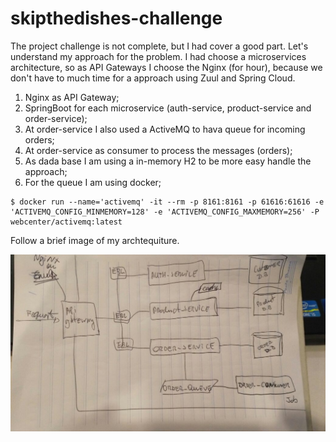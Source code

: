 # skipthedishes-challenge

The project challenge is not complete, but I had cover a good part. Let's understand my approach for the problem. I had choose a microservices architecture, so as API Gateways I choose the Nginx (for hour), because we don't have to much time for a approach using Zuul and Spring Cloud.

1. Nginx as API Gateway;
2. SpringBoot for each microservice (auth-service, product-service and order-service);
3. At order-service I also used a ActiveMQ to hava queue for incoming orders;
4. At order-service as consumer to process the messages  (orders);
5. As dada base I am using a in-memory H2 to be more easy handle the approach;
6. For the queue I am using docker;
```
$ docker run --name='activemq' -it --rm -p 8161:8161 -p 61616:61616 -e 'ACTIVEMQ_CONFIG_MINMEMORY=128' -e 'ACTIVEMQ_CONFIG_MAXMEMORY=256' -P webcenter/activemq:latest
```

Follow a brief image of my archtequiture.

![pseudo architecture](/pseudo-arch.jpeg)
